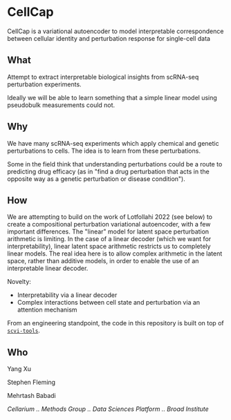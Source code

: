 # CellCap

CellCap is a variational autoencoder to model interpretable correspondence between cellular identity and perturbation response for single-cell data

## What

Attempt to extract interpretable biological insights from scRNA-seq perturbation 
experiments.

Ideally we will be able to learn something that a simple linear model using 
pseudobulk measurements could not.

## Why

We have many scRNA-seq experiments which apply chemical and genetic 
perturbations to cells. The idea is to learn from these perturbations.

Some in the field think that understanding perturbations could be a route to 
predicting drug efficacy (as in "find a drug perturbation that acts in the 
opposite way as a genetic perturbation or disease condition").

## How

We are attempting to build on the work of Lotfollahi 2022 (see below) to create 
a compositional perturbation variational autoencoder, with a few important 
differences.  The "linear" model for latent space perturbation arithmetic is 
limiting.  In the case of a linear decoder (which we want for interpretability), 
linear latent space arithmetic restricts us to completely linear models.  The 
real idea here is to allow complex arithmetic in the latent space, rather 
than additive models, in order to enable the use of an interpretable linear 
decoder.

Novelty:

- Interpretability via a linear decoder
- Complex interactions between cell state and perturbation via an attention 
mechanism

From an engineering standpoint, the code in this repository is built on top of 
[`scvi-tools`](https://scvi-tools.org).

## Who

Yang Xu

Stephen Fleming

Mehrtash Babadi

_Cellarium .. Methods Group .. Data Sciences Platform .. Broad Institute_
